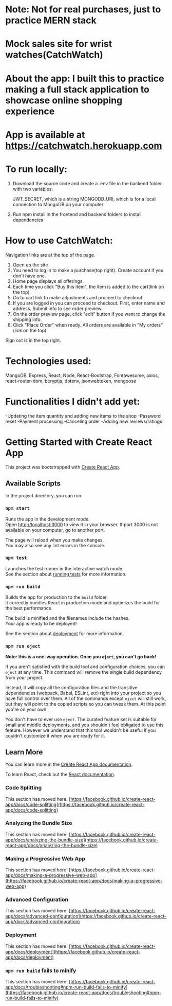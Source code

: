 # Note: Not for real purchases, just to practice MERN stack

# Mock sales site for wrist watches(CatchWatch)

# About the app: I built this to practice making a full stack application to showcase online shopping experience

# App is available at https://catchwatch.herokuapp.com

# To run locally:

1. Download the source code and create a .env file in the backend folder with two variables:

   JWT_SECRET, which is a string
   MONGODB_URI, which is for a local connection to MongoDB on your computer

2. Run npm install in the frontend and backend folders to install dependencies

# How to use CatchWatch:

Navigation links are at the top of the page.

1. Open up the site
2. You need to log in to make a purchase(top right). Create account if you don't have one.
3. Home page displays all offerings.
4. Each time you click "Buy this item", the item is added to the cart(link on the top).
5. Go to cart link to make adjustments and proceed to checkout.
6. If you are logged in you can proceed to checkout. First, enter name and address. Submit info to see order preview.
7. On the order preview page, click "edit" button if you want to change the shipping info.
8. Click "Place Order" when ready. All orders are available in "My orders"(link on the top)

Sign out is in the top right.

# Technologies used:

MongoDB, Express, React, Node, React-Bootstrap, Fontawesome, axios, react-router-dom, bcryptjs, dotenv, jsonwebtoken, mongoose

# Functionalities I didn't add yet:

-Updating the item quantity and adding new items to the shop
-Password reset
-Payment processing
-Canceling order
-Adding new reviews/ratings

# Getting Started with Create React App

This project was bootstrapped with [Create React App](https://github.com/facebook/create-react-app).

## Available Scripts

In the project directory, you can run:

### `npm start`

Runs the app in the development mode.\
Open [http://localhost:3000](http://localhost:3000) to view it in your browser. If port 3000 is not available on your computer, go to another port.

The page will reload when you make changes.\
You may also see any lint errors in the console.

### `npm test`

Launches the test runner in the interactive watch mode.\
See the section about [running tests](https://facebook.github.io/create-react-app/docs/running-tests) for more information.

### `npm run build`

Builds the app for production to the `build` folder.\
It correctly bundles React in production mode and optimizes the build for the best performance.

The build is minified and the filenames include the hashes.\
Your app is ready to be deployed!

See the section about [deployment](https://facebook.github.io/create-react-app/docs/deployment) for more information.

### `npm run eject`

**Note: this is a one-way operation. Once you `eject`, you can't go back!**

If you aren't satisfied with the build tool and configuration choices, you can `eject` at any time. This command will remove the single build dependency from your project.

Instead, it will copy all the configuration files and the transitive dependencies (webpack, Babel, ESLint, etc) right into your project so you have full control over them. All of the commands except `eject` will still work, but they will point to the copied scripts so you can tweak them. At this point you're on your own.

You don't have to ever use `eject`. The curated feature set is suitable for small and middle deployments, and you shouldn't feel obligated to use this feature. However we understand that this tool wouldn't be useful if you couldn't customize it when you are ready for it.

## Learn More

You can learn more in the [Create React App documentation](https://facebook.github.io/create-react-app/docs/getting-started).

To learn React, check out the [React documentation](https://reactjs.org/).

### Code Splitting

This section has moved here: [https://facebook.github.io/create-react-app/docs/code-splitting](https://facebook.github.io/create-react-app/docs/code-splitting)

### Analyzing the Bundle Size

This section has moved here: [https://facebook.github.io/create-react-app/docs/analyzing-the-bundle-size](https://facebook.github.io/create-react-app/docs/analyzing-the-bundle-size)

### Making a Progressive Web App

This section has moved here: [https://facebook.github.io/create-react-app/docs/making-a-progressive-web-app](https://facebook.github.io/create-react-app/docs/making-a-progressive-web-app)

### Advanced Configuration

This section has moved here: [https://facebook.github.io/create-react-app/docs/advanced-configuration](https://facebook.github.io/create-react-app/docs/advanced-configuration)

### Deployment

This section has moved here: [https://facebook.github.io/create-react-app/docs/deployment](https://facebook.github.io/create-react-app/docs/deployment)

### `npm run build` fails to minify

This section has moved here: [https://facebook.github.io/create-react-app/docs/troubleshooting#npm-run-build-fails-to-minify](https://facebook.github.io/create-react-app/docs/troubleshooting#npm-run-build-fails-to-minify)
